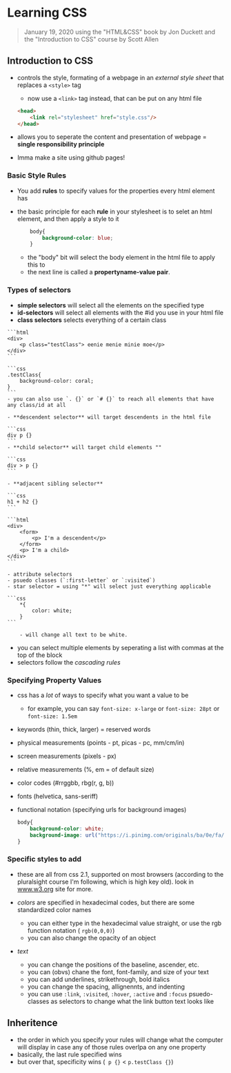 # Learning CSS
>January 19, 2020
> using the "HTML&CSS" book by Jon Duckett and the "Introduction to CSS" course by Scott Allen

## Introduction to CSS

 - controls the style, formating of a webpage in an *external style sheet* that replaces a `<style>` tag
	- now use a ```<link>``` tag instead, that can be put on any html file
	``` html
	<head>
		<link rel="stylesheet" href="style.css"/>
	</head>
	```
 - allows you to seperate the content and presentation of webpage = **single responsibility principle**

 - Imma make a site using github pages!

### Basic Style Rules
 - You add **rules** to specify values for the properties every html element has 
 - the basic principle for each **rule** in your stylesheet is to selet an html element, and then apply a style to it
	```css
		body{
			background-color: blue;
		}
	```

	- the "body" bit will select the body element in the html file to apply this to
	- the next line is called a **propertyname-value pair**. 

### Types of selectors
   - **simple selectors** will select all the elements on the specified type
   - **id-selectors** will select all elements with the #id you use in your html file
   - **class selectors** selects everything of a certain class 

	```html
	<div>
		<p class="testClass"> eenie menie minie moe</p>
	</div>
	```

	```css
	.testClass{
		background-color: coral;
	}
	```
	- you can also use `. {}` or `# {}` to reach all elements that have any class/id at all

	- **descendent selector** will target descendents in the html file

	```css
	div p {}
	```
	- **child selector** will target child elements ""
		
	```css
	div > p {}
	```
	
	- **adjacent sibling selector** 
	
	```css
	h1 + h2 {}
	```

	```html
	<div>
		<form>
			<p> I'm a descendent</p>
		</form>
		<p> I'm a child>
	</div>
	```

	- attribute selectors
	- psuedo classes (`:first-letter` or `:visited`)
	- star selector = using "*" will select just everything applicable

	```css 
		*{
			color: white;
		}
	``` 

		- will change all text to be white.
- you can select multiple elements by seperating a list with commas at the top of the block
- selectors follow the *cascading rules*


### Specifying Property Values
- css has a *lot* of ways to specify what you want a value to be
	- for example, you can say `font-size: x-large` or `font-size: 28pt` or `font-size: 1.5em`

 - keywords (thin, thick, larger) = reserved words
 - physical measurements (points - pt, picas - pc, mm/cm/in)
 - screen measurements (pixels - px)
 - relative measurements (%, em = of default size)
 - color codes (#rrggbb, rbg(r, g, b))
 - fonts (helvetica, sans-seriff)
 - functional notation (specifying urls for background images)

	``` css
	body{
		background-color: white;
		background-image: url("https://i.pinimg.com/originals/ba/0e/fa/ba0efaf6042fa4b279a36f343dac19fc.jpg");
	}
	```

### Specific styles to add
- these are all from css 2.1, supported on most browsers (according to the pluralsight course I'm following, which is high key old). look in www.w3.org site for more.
- *colors* are specified in hexadecimal codes, but there are some standardized color names
	- you can either type in the hexadecimal value straight, or use the rgb function notation ( `rgb(0,0,0)`)
	- you can also change the opacity of an object

- *text*
	- you can change the positions of the baseline, ascender, etc.
	- you can (obvs) chane the font, font-family, and size of your text
	- you can add underlines, strikethrough, bold italics
	- you can change the spacing, allignennts, and indenting 
	- you can use `:link`, `:visited`, `:hover`, `:active` and `:focus` psuedo-classes as selectors to change what the link button text looks like    


## Inheritence
- the order in which you specify your rules will change what the computer will display in case any of those rules overlpa on any one property
- basically, the last rule specified wins
- but over that, specificity wins (` p {}` < `p.testClass {}`)






